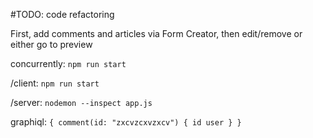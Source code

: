 #TODO: code refactoring

First, add comments and articles via Form Creator, then edit/remove or either go to preview

concurrently: `npm run start`

/client: `npm run start`

/server: `nodemon --inspect app.js`

graphiql: `{ comment(id: "zxcvzcxvzxcv") { id user } }`
